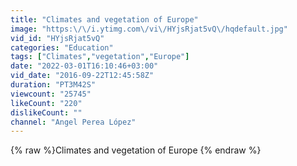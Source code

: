 ```yaml
---
title: "Climates and vegetation of Europe"
image: "https:\/\/i.ytimg.com\/vi\/HYjsRjat5vQ\/hqdefault.jpg"
vid_id: "HYjsRjat5vQ"
categories: "Education"
tags: ["Climates","vegetation","Europe"]
date: "2022-03-01T16:10:46+03:00"
vid_date: "2016-09-22T12:45:58Z"
duration: "PT3M42S"
viewcount: "25745"
likeCount: "220"
dislikeCount: ""
channel: "Angel Perea López"
---
```

{% raw %}Climates and vegetation of Europe {% endraw %}
